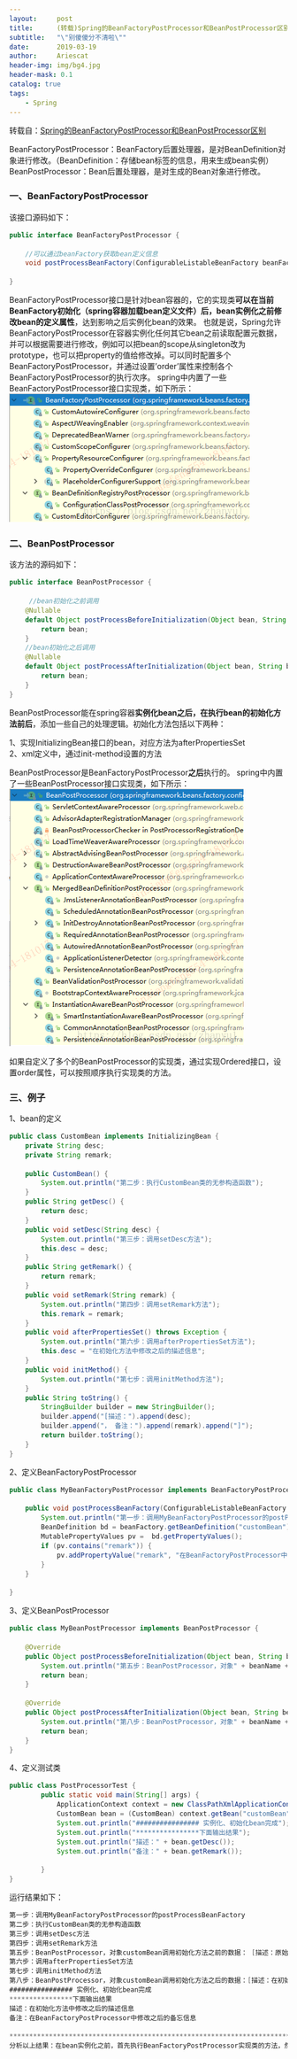 ```yaml
---
layout:     post
title:      (转载)Spring的BeanFactoryPostProcessor和BeanPostProcessor区别
subtitle:   "\"别傻傻分不清啦\""
date:       2019-03-19
author:     Ariescat
header-img: img/bg4.jpg
header-mask: 0.1
catalog: true
tags:
    - Spring
---
```




转载自：[Spring的BeanFactoryPostProcessor和BeanPostProcessor区别](https://blog.csdn.net/zhanyu1/article/details/83114684)



BeanFactoryPostProcessor：BeanFactory后置处理器，是对BeanDefinition对象进行修改。（BeanDefinition：存储bean标签的信息，用来生成bean实例）  
BeanPostProcessor：Bean后置处理器，是对生成的Bean对象进行修改。

### 一、BeanFactoryPostProcessor
该接口源码如下：
```java
public interface BeanFactoryPostProcessor {

	//可以通过beanFactory获取bean定义信息
	void postProcessBeanFactory(ConfigurableListableBeanFactory beanFactory) throws BeansException;

}
```
BeanFactoryPostProcessor接口是针对bean容器的，它的实现类**可以在当前BeanFactory初始化（spring容器加载bean定义文件）后，bean实例化之前修改bean的定义属性**，达到影响之后实例化bean的效果。
也就是说，Spring允许BeanFactoryPostProcessor在容器实例化任何其它bean之前读取配置元数据，并可以根据需要进行修改，例如可以把bean的scope从singleton改为prototype，也可以把property的值给修改掉。可以同时配置多个BeanFactoryPostProcessor，并通过设置’order’属性来控制各个BeanFactoryPostProcessor的执行次序。
spring中内置了一些BeanFactoryPostProcessor接口实现类，如下所示：
![](/img/post/BeanFactoryPostProcessor.png)

### 二、BeanPostProcessor
该方法的源码如下：
```java
public interface BeanPostProcessor {

     //bean初始化之前调用
	@Nullable
	default Object postProcessBeforeInitialization(Object bean, String beanName) throws BeansException {
		return bean;
	}
    //bean初始化之后调用
	@Nullable
	default Object postProcessAfterInitialization(Object bean, String beanName) throws BeansException {
		return bean;
	}
}
```
BeanPostProcessor能在spring容器**实例化bean之后，在执行bean的初始化方法前后**，添加一些自己的处理逻辑。初始化方法包括以下两种：

1、实现InitializingBean接口的bean，对应方法为afterPropertiesSet  
2、xml定义中，通过init-method设置的方法

BeanPostProcessor是BeanFactoryPostProcessor**之后**执行的。
spring中内置了一些BeanPostProcessor接口实现类，如下所示：
![](/img/post/BeanPostProcessor.png)

如果自定义了多个的BeanPostProcessor的实现类，通过实现Ordered接口，设置order属性，可以按照顺序执行实现类的方法。

### 三、例子
1、bean的定义
```java
public class CustomBean implements InitializingBean {
    private String desc;
    private String remark;

    public CustomBean() {
        System.out.println("第二步：执行CustomBean类的无参构造函数");
    }
    public String getDesc() {
        return desc;
    }
    public void setDesc(String desc) {
        System.out.println("第三步：调用setDesc方法");
        this.desc = desc;
    }
    public String getRemark() {
        return remark;
    }
    public void setRemark(String remark) {
        System.out.println("第四步：调用setRemark方法");
        this.remark = remark;
    }
    public void afterPropertiesSet() throws Exception {
        System.out.println("第六步：调用afterPropertiesSet方法");
        this.desc = "在初始化方法中修改之后的描述信息";
    }
    public void initMethod() {
        System.out.println("第七步：调用initMethod方法");
    }
    public String toString() {
        StringBuilder builder = new StringBuilder();
        builder.append("[描述：").append(desc);
        builder.append("， 备注：").append(remark).append("]");
        return builder.toString();
    }
}
```
2、定义BeanFactoryPostProcessor
```java
public class MyBeanFactoryPostProcessor implements BeanFactoryPostProcessor {

    public void postProcessBeanFactory(ConfigurableListableBeanFactory beanFactory) throws BeansException {
        System.out.println("第一步：调用MyBeanFactoryPostProcessor的postProcessBeanFactory");
        BeanDefinition bd = beanFactory.getBeanDefinition("customBean");
        MutablePropertyValues pv =  bd.getPropertyValues();
        if (pv.contains("remark")) {
            pv.addPropertyValue("remark", "在BeanFactoryPostProcessor中修改之后的备忘信息");
        }
    }

}
```
3、定义BeanPostProcessor
```java
public class MyBeanPostProcessor implements BeanPostProcessor {

    @Override
    public Object postProcessBeforeInitialization(Object bean, String beanName) throws BeansException {
        System.out.println("第五步：BeanPostProcessor，对象" + beanName + "调用初始化方法之前的数据： " + bean.toString());
        return bean;
    }

    @Override
    public Object postProcessAfterInitialization(Object bean, String beanName) throws BeansException {
        System.out.println("第八步：BeanPostProcessor，对象" + beanName + "调用初始化方法之后的数据：" + bean.toString());
        return bean;
    }
}
```
4、定义测试类
```java
public class PostProcessorTest {
        public static void main(String[] args) {
            ApplicationContext context = new ClassPathXmlApplicationContext("spring/postprocessor.xml");
            CustomBean bean = (CustomBean) context.getBean("customBean");
            System.out.println("################ 实例化、初始化bean完成");
            System.out.println("****************下面输出结果");
            System.out.println("描述：" + bean.getDesc());
            System.out.println("备注：" + bean.getRemark());

        }
}
```
运行结果如下：
```java
第一步：调用MyBeanFactoryPostProcessor的postProcessBeanFactory
第二步：执行CustomBean类的无参构造函数
第三步：调用setDesc方法
第四步：调用setRemark方法
第五步：BeanPostProcessor，对象customBean调用初始化方法之前的数据： [描述：原始的描述信息， 备注：在BeanFactoryPostProcessor中修改之后的备忘信息]
第六步：调用afterPropertiesSet方法
第七步：调用initMethod方法
第八步：BeanPostProcessor，对象customBean调用初始化方法之后的数据：[描述：在初始化方法中修改之后的描述信息， 备注：在BeanFactoryPostProcessor中修改之后的备忘信息]
################ 实例化、初始化bean完成
****************下面输出结果
描述：在初始化方法中修改之后的描述信息
备注：在BeanFactoryPostProcessor中修改之后的备忘信息

*************************************************************************
分析以上结果：在bean实例化之前，首先执行BeanFactoryPostProcessor实现类的方法，然后通过调用bean的无参构造函数实例化bean，并调用set方法注入属性值。bean实例化后，执行初始化操作，调用两个初始化方法（两个初始化方法的顺序：先执行afterPropertiesSet，再执行init-method）前后，执行了BeanPostProcessor实现类的两个方法。
```